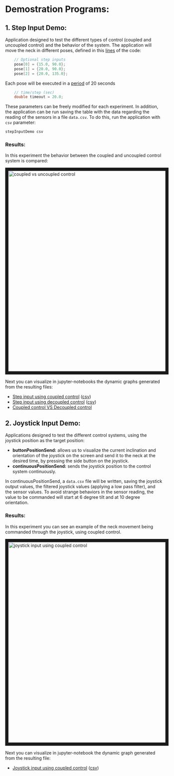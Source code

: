 # Demostration Programs:
## 1. Step Input Demo:
Application designed to test the different types of control (coupled and uncoupled control) and the behavior of the system.
The application will move the neck in different poses, defined in this [lines](https://github.com/HUMASoft/yarp-devices/blob/18a6608dd6f5214b6bc5b02cac1e7ffd23541e01/programs/stepInputDemo/stepInputDemo.cpp#L79-L82) of the code:
```c++
    // Optional step inputs
    pose[0] = {15.0, 90.0};
    pose[1] = {20.0, 90.0};
    pose[2] = {20.0, 135.0};
```
Each pose will be executed in a [period](https://github.com/HUMASoft/yarp-devices/blob/18a6608dd6f5214b6bc5b02cac1e7ffd23541e01/programs/stepInputDemo/stepInputDemo.cpp#L84-L85) of 20 seconds
```c++
    // time/step (sec)
    double timeout = 20.0;
```
These parameters can be freely modified for each experiment.
In addition, the application can be run saving the table with the data regarding the reading of the sensors in a file `data.csv`. 
To do this, run the application with `csv` parameter:
```bash
stepInputDemo csv
```
### Results:

In this experiment the behavior between the coupled and uncoupled control system is compared:

<a href="https://vimeo.com/394899990" target="_blank"><img src="https://i.vimeocdn.com/video/860956792_640.jpg" 
alt="coupled vs uncoupled control" width="640" border="10" /></a>

Next you can visualize in jupyter-notebooks the dynamic graphs generated from the resulting files:
* [Step input using coupled control](https://nbviewer.jupyter.org/github/HUMASoft/Data-and-Results/blob/master/demo-results/jupyter-scripts/step-input-coupled-control.ipynb) ([csv](https://github.com/HUMASoft/Data-and-Results/blob/master/demo-results/csv-results/step-input-coupled-control-01.csv))
* [Step input using decoupled control](https://nbviewer.jupyter.org/github/HUMASoft/Data-and-Results/blob/master/demo-results/jupyter-scripts/step-input-decoupled-control.ipynb) ([csv](https://github.com/HUMASoft/Data-and-Results/blob/master/demo-results/csv-results/step-input-decoupled-control-01.csv))
* [Coupled control VS Decoupled control](https://nbviewer.jupyter.org/github/HUMASoft/Data-and-Results/blob/master/demo-results/jupyter-scripts/coupled-vs-decoupled-control.ipynb)

## 2. Joystick Input Demo:

Applications designed to test the different control systems, using the joystick position as the target position:
* **buttonPositionSend:** allows us to visualize the current inclination and orientation of the joystick on the screen and send it to the neck at the desired time, by pressing the side button on the joystick.
* **continuousPositionSend:** sends the joystick position to the control system continuously.

In continuousPositionSend, a `data.csv` file will be written, saving the joystick output values, the filtered joystick values (applying a low pass filter), and the sensor values.
To avoid strange behaviors in the sensor reading, the value to be commanded will start at 6 degree tilt and at 10 degree orientation.


### Results:

In this experiment you can see an example of the neck movement being commanded through the joystick, using coupled control.

<a href="https://vimeo.com/399669993" target="_blank"><img src="https://i.vimeocdn.com/video/867802707_640.jpg" 
alt="joystick input using coupled control" width="640" border="10" /></a>

Next you can visualize in jupyter-notebook the dynamic graph generated from the resulting file:

* [Joystick input using coupled control](https://nbviewer.jupyter.org/github/HUMASoft/Data-and-Results/blob/master/demo-results/jupyter-scripts/joystick%20Input%20Coupled%20Control.ipynb) ([csv](https://github.com/HUMASoft/Data-and-Results/blob/master/demo-results/csv-results/joystick-input-coupled-control.csv))

